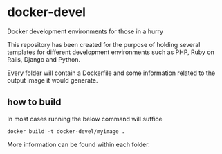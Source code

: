 # docker-devel
Docker development environments for those in a hurry

This repository has been created for the purpose of holding several templates for different development environments such as PHP, Ruby on Rails, Django and Python.

Every folder will contain a Dockerfile and some information related to the output image it would generate.

## how to build 

In most cases running the below command will suffice

    docker build -t docker-devel/myimage .

More information can be found within each folder.
